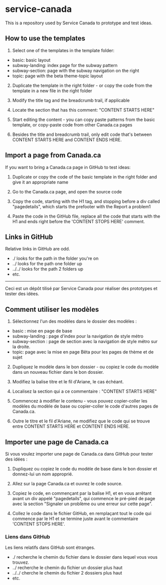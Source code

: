 # service-canada

This is a repository used by Service Canada to prototype and test ideas.

## How to use the templates

1) Select one of the templates in the template folder:
- basic: basic layout
- subway-landing: index page for the subway pattern
- subway-section: page with the subway navigation on the right
- topic: page with the beta theme-topic layout


2) Duplicate the template in the right folder - or copy the code from the template in a new file in the right folder

3) Modify the title tag and the breadcrumb trail, if applicable

4) Locate the section that has this comment: "CONTENT STARTS HERE"

5) Start editing the content - you can copy paste patterns from the basic template, or copy-paste code from other Canada.ca pages

6) Besides the title and breadcrumb trail, only edit code that's between CONTENT STARTS HERE and CONTENT ENDS HERE.


## Import a page from Canada.ca

If you want to bring a Canada.ca page in GitHub to test ideas:

1) Duplicate or copy the code of the basic template in the right folder and give it an appropriate name

2) Go to the Canada.ca page, and open the source code

3) Copy the code, starting with the H1 tag, and stopping before a div called "pagedetails", which starts the prefooter with the Report a problem1

4) Paste the code in the GitHub file, replace all the code that starts with the H1 and ends right before the 'CONTENT STOPS HERE' comment.

## Links in GitHub

Relative links in GitHub are odd.
- ./ looks for the path in the folder you're on
- ../ looks for the path one folder up
- ../../ looks for the path 2 folders up
- etc.


--------------------


Ceci est un dépôt tilisé par Service Canada pour réaliser des prototypes et tester des idées.

## Comment utiliser les modèles

1) Sélectionnez l'un des modèles dans le dossier des modèles :
- basic : mise en page de base
- subway-landing : page d'index pour la navigation de style métro
- subway-section : page de section avec la navigation de style métro sur la droite.
- topic: page avec la mise en page Bêta pour les pages de thème et de sujet


2) Dupliquez le modèle dans le bon dossier - ou copiez le code du modèle dans un nouveau fichier dans le bon dossier.

3) Modifiez la balise titre et le fil d'Ariane, le cas échéant.

4) Localisez la section qui a ce commentaire : "CONTENT STARTS HERE"

5) Commencez à modifier le contenu - vous pouvez copier-coller les modèles du modèle de base ou copier-coller le code d'autres pages de Canada.ca.

6) Outre le titre et le fil d'Ariane, ne modifiez que le code qui se trouve entre CONTENT STARTS HERE et CONTENT ENDS HERE.


## Importer une page de Canada.ca

Si vous voulez importer une page de Canada.ca dans GitHub pour tester des idées :

1) Dupliquez ou copiez le code du modèle de base dans le bon dossier et donnez-lui un nom approprié.

2) Allez sur la page Canada.ca et ouvrez le code source.

3) Copiez le code, en commençant par la balise H1, et en vous arrêtant avant un div appelé "pagedetails", qui commence le pré-pied de page avec la section "Signaler un problème ou une erreur sur cette page".

4) Collez le code dans le fichier GitHub, en remplaçant tout le code qui commence par le H1 et se termine juste avant le commentaire 'CONTENT STOPS HERE'.

### Liens dans GitHub

Les liens relatifs dans GitHub sont étranges.
- ./ recherche le chemin du fichier dans le dossier dans lequel vous vous trouvez.
- ../ recherche le chemin du fichier un dossier plus haut
- ../../ cherche le chemin du fichier 2 dossiers plus haut
- etc.
